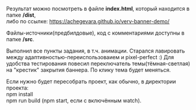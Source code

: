 Результат можно посмотреть в файле <b>index.html</b>, который находится в папке <b>/dist</b>,<br>
либо по ссылке: https://achegevara.github.io/verv-banner-demo/

Файлы-источники(предбилдовые), код с комментариями доступны в папке <b>/src</b>.

Выполнил все пункты задания, в т.ч. анимации.
Старался лавировать между адаптивностью-переиспользоваием и pixel-perfect :)
Для удобства тестирования повесил переключатель темы(тёмная-светлая) на "крестик" закрытия баннера. По клику тема будет меняться.

Если нужно будет пересобрать проект, как обычно, в директории проекта:<br>
npm install<br>
npm run build (npm start, если с включённым watch).
